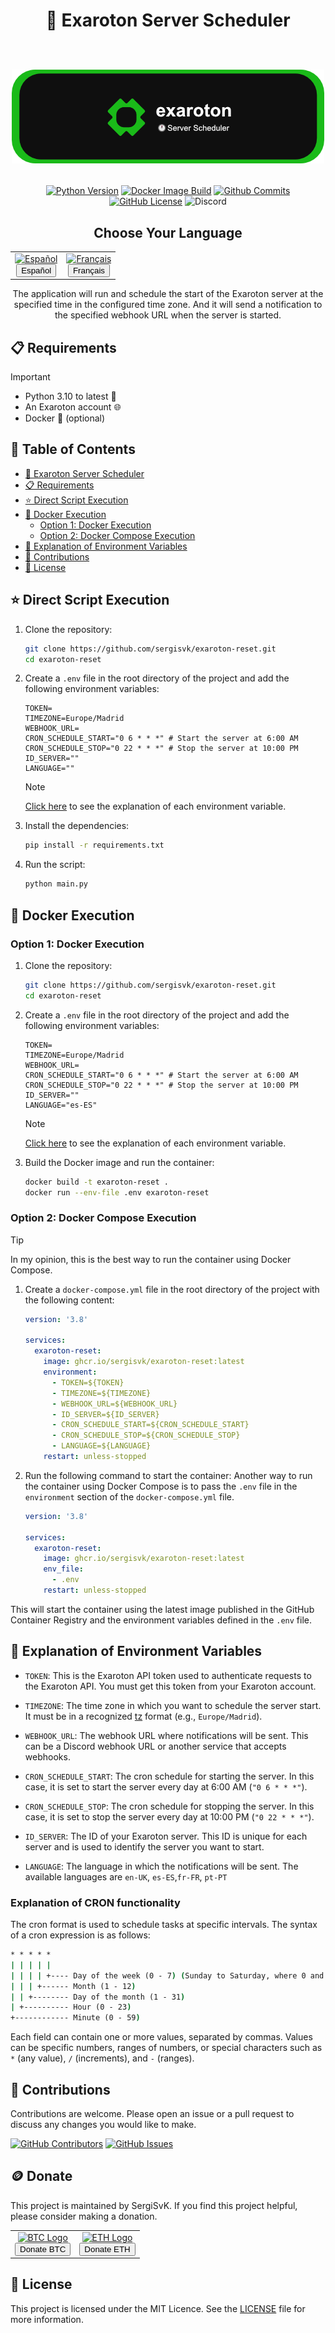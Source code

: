 <div align="center">
  <h1>
    🚀 Exaroton Server Scheduler
    <br/>
    <br/>
    <p align="center">
      <img src="docs/readme-banner.png" alt="Banner Exaroton">
   </p>
  </h1>

  [![Python Version](https://img.shields.io/badge/python-3.11-blue.svg)](https://www.python.org/downloads/release/python-3110/)
  [![Docker Image Build](https://github.com/SergiSvK/exaroton-reset/actions/workflows/docker-image.yml/badge.svg)](https://github.com/SergiSvK/exaroton-reset/actions/workflows/docker-image.yml)
  [![Github Commits](https://img.shields.io/github/last-commit/sergisvk/exaroton-reset)](https://github.com/sergisvk/exaroton-reset)
  [![GitHub License](https://img.shields.io/github/license/SergiSvK/exaroton-reset)](https://github.com/SergiSvK/exaroton-reset/blob/main/LICENSE)
  ![Discord](https://img.shields.io/discord/301997437156065281?style=plastic&logo=discord&label=contact)

<h2>Choose Your Language</h2>
<table align="center">
  <tr>
    <td align="center">
      <a href="docs/readme-es.md">
        <img src="https://upload.wikimedia.org/wikipedia/commons/9/9a/Flag_of_Spain.svg" alt="Español" width="50" height="50"/>
        <br/>
        <button>Español</button>
      </a>
    </td>
    <td align="center">
      <a href="docs/readme-fr.md">
        <img src="https://upload.wikimedia.org/wikipedia/commons/c/c3/Flag_of_France.svg" alt="Français" width="50" height="50"/>
        <br/>
        <button>Français</button>
      </a>
    </td>
  </tr>
</table>
</div>

<p align="center">
  The application will run and schedule the start of the Exaroton server at the specified time in the configured time zone.
  And it will send a notification to the specified webhook URL when the server is started.
</p>

## 📋 Requirements

> [!IMPORTANT]  
> - Python 3.10 to latest 🐍
> - An Exaroton account 🌐
> - Docker 🐳 (optional)

## 📑 Table of Contents

- [🚀 Exaroton Server Scheduler](#-exaroton-server-scheduler)
- [📋 Requirements](#-requirements)
- [⭐ Direct Script Execution](#-direct-script-execution)
- [🐳 Docker Execution](#-docker-execution)
  - [Option 1: Docker Execution](#option-1-docker-execution)
  - [Option 2: Docker Compose Execution](#option-2-docker-compose-execution)
- [🌱 Explanation of Environment Variables](#-explanation-of-environment-variables)
- [🤝 Contributions](#-contributions)
- [📄 License](#-license)

##  ⭐ Direct Script Execution

1. Clone the repository:
    ```sh
    git clone https://github.com/sergisvk/exaroton-reset.git
    cd exaroton-reset
    ```

2. Create a `.env` file in the root directory of the project and add the following environment variables:

    ```env
    TOKEN=
    TIMEZONE=Europe/Madrid
    WEBHOOK_URL=
    CRON_SCHEDULE_START="0 6 * * *" # Start the server at 6:00 AM
    CRON_SCHEDULE_STOP="0 22 * * *" # Stop the server at 10:00 PM
    ID_SERVER=""
    LANGUAGE=""
    ```
   > [!NOTE]
   > [Click here](#-explanation-of-environment-variables) to see the explanation of each environment variable.

3. Install the dependencies:
    ```sh
    pip install -r requirements.txt
    ```

4. Run the script:
    ```sh
    python main.py
    ```

## 🐋 Docker Execution

### Option 1: Docker Execution

1. Clone the repository:
    ```sh
    git clone https://github.com/sergisvk/exaroton-reset.git
    cd exaroton-reset
    ```

2. Create a `.env` file in the root directory of the project and add the following environment variables:

    ```env
    TOKEN=
    TIMEZONE=Europe/Madrid
    WEBHOOK_URL=
    CRON_SCHEDULE_START="0 6 * * *" # Start the server at 6:00 AM
    CRON_SCHEDULE_STOP="0 22 * * *" # Stop the server at 10:00 PM
    ID_SERVER=""
    LANGUAGE="es-ES"
    ```
   > [!NOTE]
   > [Click here](#-explanation-of-environment-variables) to see the explanation of each environment variable.

3. Build the Docker image and run the container:
    ```sh
    docker build -t exaroton-reset .
    docker run --env-file .env exaroton-reset
    ```
   
### Option 2: Docker Compose Execution

> [!TIP]
> In my opinion, this is the best way to run the container using Docker Compose.

1. Create a `docker-compose.yml` file in the root directory of the project with the following content:

    ```yaml
    version: '3.8'

    services:
      exaroton-reset:
        image: ghcr.io/sergisvk/exaroton-reset:latest
        environment:
          - TOKEN=${TOKEN}
          - TIMEZONE=${TIMEZONE}
          - WEBHOOK_URL=${WEBHOOK_URL}
          - ID_SERVER=${ID_SERVER}
          - CRON_SCHEDULE_START=${CRON_SCHEDULE_START}
          - CRON_SCHEDULE_STOP=${CRON_SCHEDULE_STOP}
          - LANGUAGE=${LANGUAGE}
        restart: unless-stopped
    ```


2. Run the following command to start the container:
   Another way to run the container using Docker Compose is
   to pass the `.env` file in the `environment` section of the `docker-compose.yml` file.

    ```yaml
    version: '3.8'

    services:
      exaroton-reset:
        image: ghcr.io/sergisvk/exaroton-reset:latest
        env_file:
          - .env
        restart: unless-stopped
    ```

This will start the container using the latest image published in the GitHub Container Registry and the environment variables defined in the `.env` file.


## 🌱 Explanation of Environment Variables

- `TOKEN`: This is the Exaroton API token used to authenticate requests to the Exaroton API. You must get this token from your Exaroton account.

- `TIMEZONE`: The time zone in which you want to schedule the server start. It must be in a recognized [tz](https://en.wikipedia.org/wiki/List_of_tz_database_time_zones) format (e.g., `Europe/Madrid`).

- `WEBHOOK_URL`: The webhook URL where notifications will be sent. This can be a Discord webhook URL or another service that accepts webhooks.

- `CRON_SCHEDULE_START`: The cron schedule for starting the server. In this case, it is set to start the server every day at 6:00 AM (`"0 6 * * *"`).

- `CRON_SCHEDULE_STOP`: The cron schedule for stopping the server. In this case, it is set to stop the server every day at 10:00 PM (`"0 22 * * *"`).

- `ID_SERVER`: The ID of your Exaroton server. This ID is unique for each server and is used to identify the server you want to start.

- `LANGUAGE`: The language in which the notifications will be sent. 
   The available languages are `en-UK`, `es-ES`,`fr-FR`, `pt-PT`

### Explanation of CRON functionality

The cron format is used to schedule tasks at specific intervals. The syntax of a cron expression is as follows:

```cmd
* * * * *
| | | | |
| | | | +---- Day of the week (0 - 7) (Sunday to Saturday, where 0 and 7 are Sunday)
| | | +------ Month (1 - 12)
| | +-------- Day of the month (1 - 31)
| +---------- Hour (0 - 23)
+------------ Minute (0 - 59)
```

Each field can contain one or more values, separated by commas. Values can be specific numbers, ranges of numbers, or special characters such as `*` (any value), `/` (increments), and `-` (ranges).

## 🤝 Contributions

Contributions are welcome. Please open an issue or a pull request to discuss any changes you would like to make.

[![GitHub Contributors](https://img.shields.io/github/contributors/sergisvk/exaroton-reset)](https://github.com/SergiSvK/exaroton-reset/pulls)
[![GitHub Issues](https://img.shields.io/github/issues/sergisvk/exaroton-reset)](https://github.com/SergiSvK/exaroton-reset/issues)

## 🪙 Donate

This project is maintained by SergiSvK. If you find this project helpful, please consider making a donation.

<div align="center">
  <table align="center">
    <tr>
      <td align="center">
        <a href="https://btcscan.org/address/3AWqbrfMp1Z36XPGNmuZQAmxWZmKDqKGjW" target="_blank">
          <img src="https://upload.wikimedia.org/wikipedia/commons/4/46/Bitcoin.svg" alt="BTC Logo" width="50" height="50"/>
          <br/>
          <button>Donate BTC</button>
        </a>
      </td>
      <td align="center">
        <a href="https://etherscan.io/address/0x1D31ccEa10207FF603b0b837Ed8Fb47454aeeff6" target="_blank">
          <img src="https://upload.wikimedia.org/wikipedia/commons/6/6f/Ethereum-icon-purple.svg" alt="ETH Logo" width="50" height="50"/>
          <br/>
          <button>Donate ETH</button>
        </a>
      </td>
    </tr>
  </table>
</div>


## 📄 License

This project is licensed under the MIT Licence. See the [LICENSE](LICENSE) file for more information.